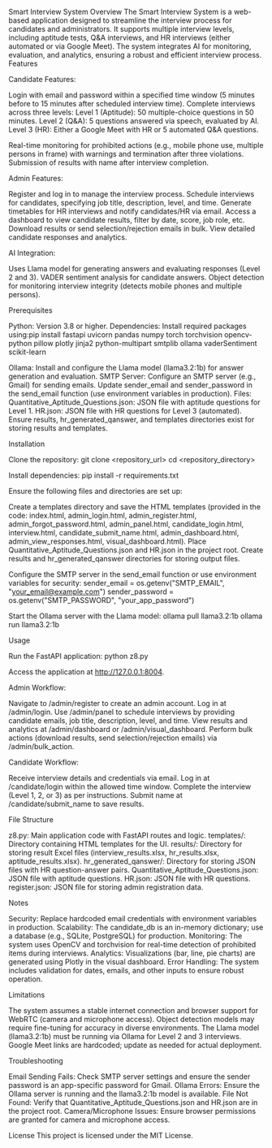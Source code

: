 Smart Interview System
Overview
The Smart Interview System is a web-based application designed to streamline the interview process for candidates and administrators. It supports multiple interview levels, including aptitude tests, Q&A interviews, and HR interviews (either automated or via Google Meet). The system integrates AI for monitoring, evaluation, and analytics, ensuring a robust and efficient interview process.
Features

Candidate Features:

Login with email and password within a specified time window (5 minutes before to 15 minutes after scheduled interview time).
Complete interviews across three levels:
Level 1 (Aptitude): 50 multiple-choice questions in 50 minutes.
Level 2 (Q&A): 5 questions answered via speech, evaluated by AI.
Level 3 (HR): Either a Google Meet with HR or 5 automated Q&A questions.


Real-time monitoring for prohibited actions (e.g., mobile phone use, multiple persons in frame) with warnings and termination after three violations.
Submission of results with name after interview completion.


Admin Features:

Register and log in to manage the interview process.
Schedule interviews for candidates, specifying job title, description, level, and time.
Generate timetables for HR interviews and notify candidates/HR via email.
Access a dashboard to view candidate results, filter by date, score, job role, etc.
Download results or send selection/rejection emails in bulk.
View detailed candidate responses and analytics.


AI Integration:

Uses Llama model for generating answers and evaluating responses (Level 2 and 3).
VADER sentiment analysis for candidate answers.
Object detection for monitoring interview integrity (detects mobile phones and multiple persons).



Prerequisites

Python: Version 3.8 or higher.
Dependencies: Install required packages using:pip install fastapi uvicorn pandas numpy torch torchvision opencv-python pillow plotly jinja2 python-multipart smtplib ollama vaderSentiment scikit-learn


Ollama: Install and configure the Llama model (llama3.2:1b) for answer generation and evaluation.
SMTP Server: Configure an SMTP server (e.g., Gmail) for sending emails. Update sender_email and sender_password in the send_email function (use environment variables in production).
Files:
Quantitative_Aptitude_Questions.json: JSON file with aptitude questions for Level 1.
HR.json: JSON file with HR questions for Level 3 (automated).
Ensure results, hr_generated_qanswer, and templates directories exist for storing results and templates.



Installation

Clone the repository:
git clone <repository_url>
cd <repository_directory>


Install dependencies:
pip install -r requirements.txt


Ensure the following files and directories are set up:

Create a templates directory and save the HTML templates (provided in the code: index.html, admin_login.html, admin_register.html, admin_forgot_password.html, admin_panel.html, candidate_login.html, interview.html, candidate_submit_name.html, admin_dashboard.html, admin_view_responses.html, visual_dashboard.html).
Place Quantitative_Aptitude_Questions.json and HR.json in the project root.
Create results and hr_generated_qanswer directories for storing output files.


Configure the SMTP server in the send_email function or use environment variables for security:
sender_email = os.getenv("SMTP_EMAIL", "your_email@example.com")
sender_password = os.getenv("SMTP_PASSWORD", "your_app_password")


Start the Ollama server with the Llama model:
ollama pull llama3.2:1b
ollama run llama3.2:1b



Usage

Run the FastAPI application:
python z8.py


Access the application at http://127.0.0.1:8004.

Admin Workflow:

Navigate to /admin/register to create an admin account.
Log in at /admin/login.
Use /admin/panel to schedule interviews by providing candidate emails, job title, description, level, and time.
View results and analytics at /admin/dashboard or /admin/visual_dashboard.
Perform bulk actions (download results, send selection/rejection emails) via /admin/bulk_action.


Candidate Workflow:

Receive interview details and credentials via email.
Log in at /candidate/login within the allowed time window.
Complete the interview (Level 1, 2, or 3) as per instructions.
Submit name at /candidate/submit_name to save results.



File Structure

z8.py: Main application code with FastAPI routes and logic.
templates/: Directory containing HTML templates for the UI.
results/: Directory for storing result Excel files (interview_results.xlsx, hr_results.xlsx, aptitude_results.xlsx).
hr_generated_qanswer/: Directory for storing JSON files with HR question-answer pairs.
Quantitative_Aptitude_Questions.json: JSON file with aptitude questions.
HR.json: JSON file with HR questions.
register.json: JSON file for storing admin registration data.

Notes

Security: Replace hardcoded email credentials with environment variables in production.
Scalability: The candidate_db is an in-memory dictionary; use a database (e.g., SQLite, PostgreSQL) for production.
Monitoring: The system uses OpenCV and torchvision for real-time detection of prohibited items during interviews.
Analytics: Visualizations (bar, line, pie charts) are generated using Plotly in the visual dashboard.
Error Handling: The system includes validation for dates, emails, and other inputs to ensure robust operation.

Limitations

The system assumes a stable internet connection and browser support for WebRTC (camera and microphone access).
Object detection models may require fine-tuning for accuracy in diverse environments.
The Llama model (llama3.2:1b) must be running via Ollama for Level 2 and 3 interviews.
Google Meet links are hardcoded; update as needed for actual deployment.

Troubleshooting

Email Sending Fails: Check SMTP server settings and ensure the sender password is an app-specific password for Gmail.
Ollama Errors: Ensure the Ollama server is running and the llama3.2:1b model is available.
File Not Found: Verify that Quantitative_Aptitude_Questions.json and HR.json are in the project root.
Camera/Microphone Issues: Ensure browser permissions are granted for camera and microphone access.

License
This project is licensed under the MIT License.
